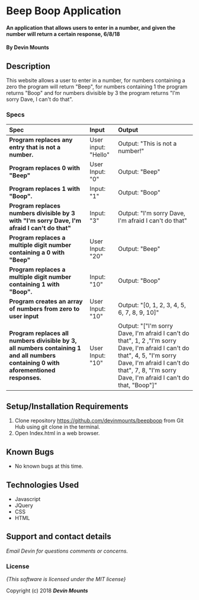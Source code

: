 # Beep Boop Application

#### An application that allows users to enter in a number, and given the number will return a certain response, 6/8/18

#### By **Devin Mounts**

## Description

This website allows a user to enter in a number, for numbers containing a zero the program will return "Beep", for numbers containing 1 the program returns "Boop" and for numbers divisible by 3 the program returns "I'm sorry Dave, I can't do that".


### Specs
| Spec | Input | Output |
| :-------------     | :------------- | :------------- |
| **Program replaces any entry that is not a number.** | User input: "Hello" | Output: "This is not a number!" |
| **Program replaces 0 with "Beep"**| User Input: "0" | Output: "Beep" |
| **Program replaces 1 with "Boop".**| Input: "1" | Output: "Boop" |
| **Program replaces numbers divisible by 3 with "I'm sorry Dave, I'm afraid I can't do that"** | Input: "3" | Output: "I'm sorry Dave, I'm afraid I can't do that" |
| **Program replaces a multiple digit number containing a 0 with "Beep"**| User Input: "20" | Output: "Beep" |
| **Program replaces a multiple digit number containing 1 with "Boop".**| Input: "10" | Output: "Boop" |
| **Program creates an array of numbers from zero to user input**| User Input: "10" | Output: "[0, 1, 2, 3, 4, 5, 6, 7, 8, 9, 10]" |
| **Program replaces all numbers divisible by 3, all numbers containing 1 and all numbers containing 0 with aforementioned responses.**| User Input: "10" | Output: "["I'm sorry Dave, I'm afraid I can't do that", 1, 2 ,"I'm sorry Dave, I'm afraid I can't do that", 4, 5, "I'm sorry Dave, I'm afraid I can't do that", 7, 8, "I'm sorry Dave, I'm afraid I can't do that, "Boop"]" |



## Setup/Installation Requirements

1. Clone repository https://github.com/devinmounts/beepboop from Git Hub using git clone in the terminal.
2. Open Index.html in a web browser.

## Known Bugs
* No known bugs at this time.

## Technologies Used
* Javascript
* JQuery
* CSS
* HTML

## Support and contact details

_Email Devin for questions comments or concerns._

### License

*{This software is licensed under the MIT license}*

Copyright (c) 2018 **_Devin Mounts_**

